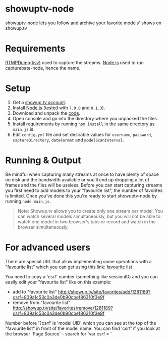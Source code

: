 showuptv-node
=============
showuptv-node lets you follow and archive your favorite models' shows on showup.tv

Requirements
============
[RTMPDump(ksv)](https://github.com/K-S-V/Scripts/releases) used to capture the streams.
[Node.js](https://nodejs.org/download/) used to run capturebate-node, hence the name.

Setup
=====
1. Get a [showup.tv account](https://showup.tv).
2. Install [Node.js](https://nodejs.org/download/release/) (tested with `7.9.0` and `8.1.3`).
3. Download and unpack the [code](https://codeload.github.com/horacio9a/showuptv-node/zip/master).
4. Open console and go into the directory where you unpacked the files.
5. Install requirements by running `npm install` in the same directory as `main.js` is.
6. Edit `config.yml` file and set desirable values for `username`, `password`, `captureDirectory`, `dateFormat` and `modelScanInterval`.

Running & Output
================
Be mindful when capturing many streams at once to have plenty of space on disk and the bandwidth available or you'll end up dropping a lot of frames and the files will be useless.
Before you can start capturing streams you first need to add models to your "favourite list", the number of favorites is limited. Once you've done this you're ready to start showuptv-node by running `node main.js`.
> Note: Showup.tv allows you to create only one stream per model. You can watch several models simultaneously, but you will not be able to watch one model in two browser's tabs or record and watch in the browser simultaneously.

For advanced users
==================
There are special URL that allow implementing some operations with a "favourite list" which you can get using this link: [favourite list](https://showup.tv/site/favorites/)

You need to copy a 'csrf' number (something like sessionID) and you can easily edit your "favourite list" like on this example:

- add to "favourite list" http://showup.tv/site/favorites/add/1281189?csrf=839a1c53c0a3de0b90cbef86310f3e9f
- remove from "favourite list" http://showup.tv/site/favorites/remove/1281189?csrf=839a1c53c0a3de0b90cbef86310f3e9f

Number before '?csrf' is 'model UID' which you can see at the top of the "favourite list" in front of the model name.
You can find 'csrf' if you look at the browser 'Page Source' - search for 'var csrf = '

